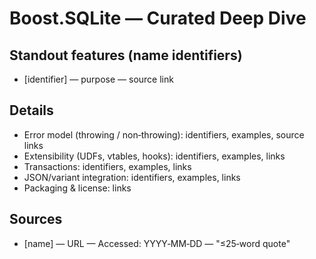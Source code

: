 # Boost.SQLite — Curated Deep Dive

## Standout features (name identifiers)
- [identifier] — purpose — source link

## Details
- Error model (throwing / non‑throwing): identifiers, examples, source links
- Extensibility (UDFs, vtables, hooks): identifiers, examples, links
- Transactions: identifiers, examples, links
- JSON/variant integration: identifiers, examples, links
- Packaging & license: links

## Sources
- [name] — URL — Accessed: YYYY‑MM‑DD — "≤25‑word quote"


